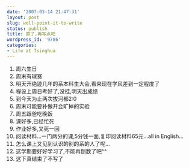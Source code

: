 ```yaml
---
date: '2007-03-14 21:47:31'
layout: post
slug: well-point-it-to-write
status: publish
title: 算了,再写点吧
wordpress_id: '9786'
categories:
- Life at Tsinghua
---
```


  1. 周六生日
  2. 周末有球赛
  3. 明天开绝迹几年的系本科生大会,看来现在学风差到一定程度了
  4. 程设上周日考好了,没挂,明天出成绩
  5. 到今天为止两次拔河都2:0
  6. 周末可能要补做开会旷掉的实验
  7. 周五跟爸吃晚饭
  8. 课好多,已经忙死
  9. 作业好多,又死一回
  10. 阅读材料...一门两分的课,5分钱一面,复印阅读材料65元...all in English...
  11. 怎么课上又见到认识的别的系的人了呢...
  12. 这学期要好好学习了,不能再倒数了吧^^
  13. 这下真结束了不写了
